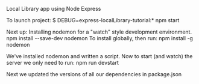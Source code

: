 Local Library app using Node Express

To launch project: 
$ DEBUG=express-localLibrary-tutorial:* npm start


Next up: Installing nodemon for a "watch" style development environment. 
npm install --save-dev nodemon
To install globally, then run: 
npm install -g nodemon

We've installed nodemon and written a script. Now to start (and watch) the server we only need to run: 
npm run devstart

Next we updated the versions of all our dependencies in package.json